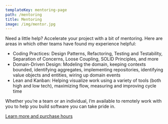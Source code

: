 ```yaml
---
templateKey: mentoring-page
path: /mentoring
title: Mentoring
image: /img/mentor.jpg
---
```

Need a little help? Accelerate your project with a bit of mentoring. Here are areas in which other teams have found my experience helpful:

* Coding Practices: Design Patterns, Refactoring, Testing and Testability, Separation of Concerns, Loose Coupling, SOLID Principles, and more
* Domain-Driven Design: Modeling the domain, keeping contexts bounded, identifying aggregates, implementing repositories, identifying value objects and entities, wiring up domain events
* Lean and Kanban: Helping visualize work using a variety of tools (both high and low tech), maximizing flow, measuring and improving cycle time

Whether you’re a team or an individual, I’m available to remotely work with you to help you build software you can take pride in.

[Learn more and purchase hours](http://services.ardalis.com/collections/mentoring/products/mentoring)